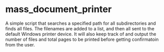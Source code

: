 # mass_document_printer
A simple script that searches a specified path for all subdirectories and finds all files. The filenames are added to a list, and then all sent to the default Windows printer device. 
It will also keep track of and output the number of files and total pages to be printed before getting confirmatoin from the user. 
